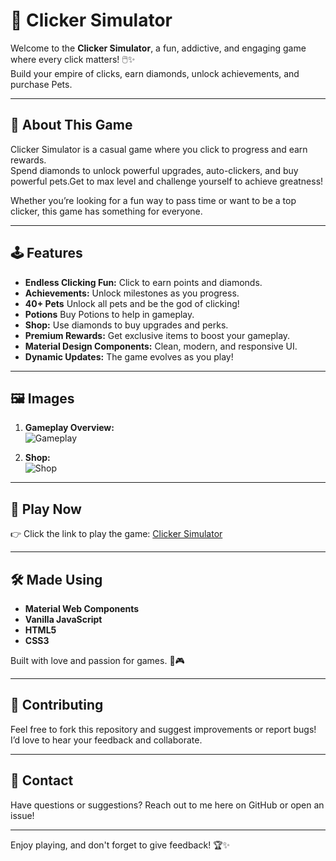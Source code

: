 # 🌟 **Clicker Simulator**  

Welcome to the **Clicker Simulator**, a fun, addictive, and engaging game where every click matters! 🖱️✨  
Build your empire of clicks, earn diamonds, unlock achievements, and purchase Pets.  

---

## 📖 **About This Game**  

Clicker Simulator is a casual game where you click to progress and earn rewards.  
Spend diamonds to unlock powerful upgrades, auto-clickers, and buy powerful pets.Get to max level and challenge yourself to achieve greatness!  

Whether you’re looking for a fun way to pass time or want to be a top clicker, this game has something for everyone.

---

## 🕹️ **Features**  

- **Endless Clicking Fun:** Click to earn points and diamonds.  
- **Achievements:** Unlock milestones as you progress.  
- **40+ Pets** Unlock all pets and be the god of clicking!
- **Potions** Buy Potions to help in gameplay.
- **Shop:** Use diamonds to buy upgrades and perks.  
- **Premium Rewards:** Get exclusive items to boost your gameplay.  
- **Material Design Components:** Clean, modern, and responsive UI.  
- **Dynamic Updates:** The game evolves as you play!  

---

## 🖼️ **Images**  

1. **Gameplay Overview:**  
   ![Gameplay](https://i.imgur.com/dNr51rx.png)  


3. **Shop:**  
   ![Shop](https://i.imgur.com/KQCn4d4.png)  

---

## 🔗 **Play Now**  

👉 Click the link to play the game: [Clicker Simulator](https://ronak-08.github.io/Clicker-Simulator/)  

---

## 🛠️ **Made Using**  

- **Material Web Components**  
- **Vanilla JavaScript**  
- **HTML5**  
- **CSS3**  

Built with love and passion for games. 💖🎮  

---

## 🤝 **Contributing**  

Feel free to fork this repository and suggest improvements or report bugs! I’d love to hear your feedback and collaborate.  

---

## 💬 **Contact**  

Have questions or suggestions? Reach out to me here on GitHub or open an issue!  

---  

Enjoy playing, and don't forget to give feedback! 🏆✨
